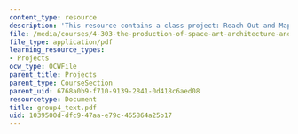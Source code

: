 ```yaml
---
content_type: resource
description: 'This resource contains a class project: Reach Out and Map Someone.'
file: /media/courses/4-303-the-production-of-space-art-architecture-and-urbanism-in-dialogue-fall-2006/1039500ddfc947aae79c465864a25b17_group4_text.pdf
file_type: application/pdf
learning_resource_types:
- Projects
ocw_type: OCWFile
parent_title: Projects
parent_type: CourseSection
parent_uid: 6768a0b9-f710-9139-2841-0d418c6aed08
resourcetype: Document
title: group4_text.pdf
uid: 1039500d-dfc9-47aa-e79c-465864a25b17
---
```

